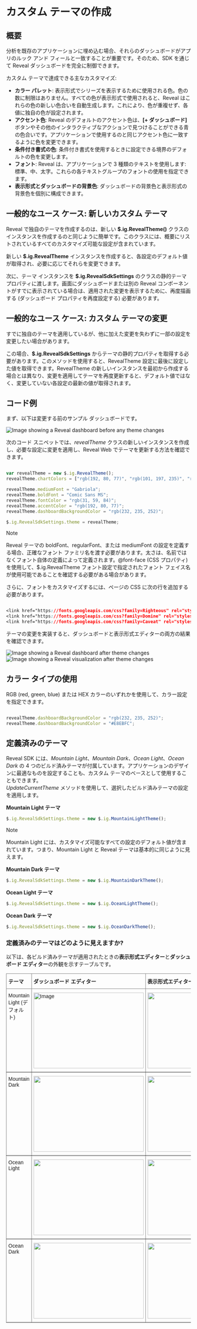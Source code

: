 # カスタム テーマの作成

## 概要

分析を既存のアプリケーションに埋め込む場合、それらのダッシュボードがアプリのルック アンド フィールと一致することが重要です。そのため、SDK を通じて Reveal ダッシュボードを完全に制御できます。

カスタム テーマで達成できる主なカスタマイズ:

- **カラー パレット**: 表示形式でシリーズを表示するために使用される色。色の数に制限はありません。すべての色が表示形式で使用されると、Reveal はこれらの色の新しい色合いを自動生成します。これにより、色が重複せず、各値に独自の色が設定されます。
- **アクセント色**: Reveal のデフォルトのアクセント色は、**[+ ダッシュボード]** ボタンやその他のインタラクティブなアクションで見つけることができる青の色合いです。アプリケーションで使用するのと同じアクセント色に一致するように色を変更できます。
- **条件付き書式の色**: 条件付き書式を使用するときに設定できる境界のデフォルトの色を変更します。
- **フォント**: Reveal は、アプリケーションで 3 種類のテキストを使用します: 標準、中、太字。これらの各テキストグループのフォントの使用を指定できます。
- **表示形式とダッシュボードの背景色**: ダッシュボードの背景色と表示形式の背景色を個別に構成できます。

## 一般的なユース ケース: 新しいカスタム テーマ
Reveal で独自のテーマを作成するのは、新しい __$.ig.RevealTheme()__ クラスのインスタンスを作成するのと同じように簡単です。このクラスには、概要にリストされているすべてのカスタマイズ可能な設定が含まれています。

新しい __$.ig.RevealTheme__ インスタンスを作成すると、各設定のデフォルト値が取得され、必要に応じてそれらを変更できます。

次に、テーマ インスタンスを __$.ig.RevealSdkSettings__ のクラスの静的テーマ プロパティに渡します。画面にダッシュボードまたは別の Reveal コンポーネントがすでに表示されている場合は、適用された変更を表示するために、再度描画する (ダッシュボード プロパティを再度設定する) 必要があります。

## 一般的なユース ケース: カスタム テーマの変更

すでに独自のテーマを適用しているが、他に加えた変更を失わずに一部の設定を変更したい場合があります。

この場合、__$.ig.RevealSdkSettings__ からテーマの静的プロパティを取得する必要があります。このメソッドを使用すると、RevealTheme 設定に最後に設定した値を取得できます。RevealTheme の新しいインスタンスを最初から作成する場合とは異なり、変更を適用してテーマを再度更新すると、デフォルト値ではなく、変更していない各設定の最新の値が取得されます。

## コード例

まず、以下は変更する前のサンプル ダッシュボードです。

<img src="images/custom-theme-sample-before.png" alt="Image showing a Reveal dashboard before any theme changes" class="responsive-img"/>

次のコード スニペットでは、_revealTheme_ クラスの新しいインスタンスを作成し、必要な設定に変更を適用し、Reveal Web でテーマを更新する方法を確認できます。

``` js

var revealTheme = new $.ig.RevealTheme();
revealTheme.chartColors = ["rgb(192, 80, 77)", "rgb(101, 197, 235)", "rgb(232, 77, 137)"];

revealTheme.mediumFont = "Gabriola";
revealTheme.boldFont = "Comic Sans MS";
revealTheme.fontColor = "rgb(31, 59, 84)";
revealTheme.accentColor = "rgb(192, 80, 77)";
revealTheme.dashboardBackgroundColor = "rgb(232, 235, 252)";

$.ig.RevealSdkSettings.theme = revealTheme;

```

> [!NOTE]
> Reveal テーマの boldFont、regularFont、または mediumFont の設定を定義する場合、正確なフォント ファミリ名を渡す必要があります。太さは、名前ではなくフォント自体の定義によって定義されます。@font-face (CSS プロパティ) を使用して、$.ig.RevealTheme フォント設定で指定されたフォント フェイス名が使用可能であることを確認する必要がある場合があります。

さらに、フォントをカスタマイズするには、ページの CSS に次の行を追加する必要があります。

``` CSS

<link href="https://fonts.googleapis.com/css?family=Righteous" rel="stylesheet">
<link href="https://fonts.googleapis.com/css?family=Domine" rel="stylesheet">
<link href="https://fonts.googleapis.com/css?family=Caveat" rel="stylesheet">

```

テーマの変更を実装すると、ダッシュボードと表示形式エディターの両方の結果を確認できます。

<img src="images/custom-theme-sample-after-dashboard.png" alt="Image showing a Reveal dashboard after theme changes" class="responsive-img"/>

<img src="images/custom-theme-sample-after-visualization.png" alt="Image showing a Reveal visualization after theme changes" class="responsive-img"/>

## カラー タイプの使用

RGB (red, green, blue) または HEX カラーのいずれかを使用して、カラー設定を指定できます。

``` js

revealTheme.dashboardBackgroundColor = "rgb(232, 235, 252)";
revealTheme.dashboardBackgroundColor = "#E8EBFC";

```

## 定義済みのテーマ 
Reveal SDK には、*Mountain Light*、*Mountain Dark*、*Ocean Light*、*Ocean Dark* の 4 つのビルド済みテーマが付属しています。アプリケーションのデザインに最適なものを設定することも、カスタム テーマのベースとして使用することもできます。   
*UpdateCurrentTheme* メソッドを使用して、選択したビルド済みテーマの設定を適用します。

**Mountain Light テーマ**
``` js
$.ig.RevealSdkSettings.theme = new $.ig.MountainLightTheme();
```

> [!NOTE]
> Mountain Light には、カスタマイズ可能なすべての設定のデフォルト値が含まれています。つまり、Mountain Light と Reveal テーマは基本的に同じように見えます。

**Mountain Dark テーマ**
``` js
$.ig.RevealSdkSettings.theme = new $.ig.MountainDarkTheme();
```

**Ocean Light テーマ**
``` js
$.ig.RevealSdkSettings.theme = new $.ig.OceanLightTheme();
```

**Ocean Dark テーマ**
``` js
$.ig.RevealSdkSettings.theme = new $.ig.OceanDarkTheme();
```

### 定義済みのテーマはどのように見えますか? 

以下は、各ビルド済みテーマが適用されたときの**表示形式エディター**と**ダッシュボード エディター**の外観を示すテーブルです。

<style type="text/css">
.tg  {border-collapse:collapse;border-spacing:0;}
.tg td{border-color:black;border-style:solid;border-width:1px;font-family:Arial, sans-serif;font-size:14px;
  overflow:hidden;padding:10px 5px;word-break:normal;}
.tg th{border-color:black;border-style:solid;border-width:1px;font-family:Arial, sans-serif;font-size:14px;
  font-weight:normal;overflow:hidden;padding:10px 5px;word-break:normal;}
.tg .tg-fymr{border-color:inherit;font-weight:bold;text-align:left;vertical-align:top}
.tg .tg-0pky{border-color:inherit;text-align:left;vertical-align:top}
</style>
<table class="tg">
<thead>
  <tr>
    <th class="tg-fymr">テーマ</th>
    <th class="tg-0pky"><span style="font-weight:bold">ダッシュボード エディター</span></th>
    <th class="tg-0pky"><span style="font-weight:bold">表示形式エディター</span></th>
  </tr>
</thead>
<tbody>
  <tr>
    <td class="tg-0pky">Mountain Light (デフォルト)</td>
    <td class="tg-0pky"><img src="images/mountain-light-theme-dashboard-pre-built.png" alt="Image" width="300" height="206"></td>
    <td class="tg-0pky"><img src="images/mountain-light-theme-visualization-pre-built.png" width="300" height="206"></td>
  </tr>
  <tr>
    <td class="tg-0pky">Mountain Dark </td>
    <td class="tg-0pky"><img src="images/mountain-dark-theme-dashboard-pre-built.png" width="300" height="206"></td>
    <td class="tg-0pky"><img src="images/mountain-dark-theme-visualization-pre-built.png" width="300" height="206"></td>
  </tr>
  <tr>
    <td class="tg-0pky">Ocean Light</td>
    <td class="tg-0pky"><img src="images/ocean-light-theme-dashboard-pre-built.png" width="300" height="206"></td>
    <td class="tg-0pky"><img src="images/ocean-light-theme-visualization-pre-built.png" width="300" height="206"></td>
  </tr>
  <tr>
    <td class="tg-0pky">Ocean Dark</td>
    <td class="tg-0pky"><img src="images/ocean-dark-theme-dashboard-pre-built.png" width="300" height="206"></td>
    <td class="tg-0pky"><img src="images/ocean-dark-theme-visualization-pre-built.png" width="300" height="206"></td>
  </tr>
</tbody>
</table>

